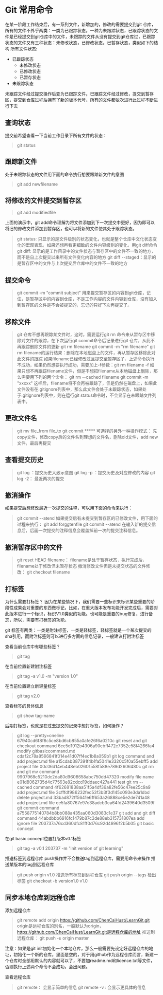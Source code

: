 # Git 常用命令
在某一阶段工作结束后，有一系列文件，新增加的，修改的需要提交到git 仓库，所有的文件不外乎两类：一类为已跟踪状态，一种为未跟踪状态，已跟踪状态的文件是已经提交到git仓库中的文件，未跟踪的文件从没有提交到git仓库过，已跟踪状态的文件又有三种状态：未修改状态，已修改状态，已暂存状态，类似如下的结构
所有文件状态:
* 已跟踪状态
	* 未修改状态
	* 已修改状态
	* 已暂存状态
* 未跟踪状态

未跟踪文件经过提交操作后变为已跟踪文件，已跟踪文件经过修改，提交到暂存区，提交到仓库过程后拥有了新的版本代号，所有的文件都依次进行此过程不断进行下去

## 查询状态
提交前希望查看一下当前工作目录下所有文件的状态：
> git status

## 跟踪新文件
处于未跟踪状态的文件用下面的命令执行想要跟踪新文件的意图
> git add newfilename

## 将修改的文件提交到暂存区
> git add modifiedfile

上面的演示中，git add命令理解为将文件添加到下一次提交中更好，因为即可以将旧的修改文件添加到暂存区，也可以将新的文件使其处于跟踪状态。

> git status: 只显示的是文件级别的状态变化，也就是整个仓库中文化状态变化的宏观表现，如果还想再看更细致的文件内容级别的变化，用git diff命令
> git diff: 显示的是工作目录中的文件状态与暂存区中的文件不一致的地方，而不是自上次提交以来所有文件变化内容的地方
> git diff --staged：显示的是暂存区中的文件与上次提交后仓库中的文件不一致的地方

## 提交命令
> git commit -m "commit subject"
用来提交暂存区的内容到git仓库，记住，是暂存区中的内容到仓库，不是工作内容的文件内容到仓库，没有加入到暂存区的文件是不会被提交的，忘记的只好下次再提交了。

## 移除文件
> git 仓库不想再跟踪某文件时，这时，需要运行git rm 命令来从暂存区中移除对文件的跟踪，在下次运行git commit命令后记录进行git 仓库，从此不再跟踪删除文件的更新
> git rm filename
> git commit -m "rm filename"
> git rm filename的运行结果：删除在本地磁盘上的文件，再从暂存区移除此对此文件的跟踪
如果filename已经修改过且提交至暂存区了，上述命令执行不成功，如果仍然想要执行成功，需要加上-f参数：git rm filename -f
如果只想不再跟踪filename文件，但是不想把filename从本地磁盘上删除，那么需要用下列的两个命令：
> git rm --cached filename
> git commit -m "xxxxx"
这样后，filename将不会再被跟踪了，但是仍然在磁盘上，如果此文件没有在.gitignore列表中，那么此文件会处于未跟踪状态，如果处于.gitignore列表中，则在运行git status命令时，不会显示在未跟踪文件列表中。

## 更改文件名
> git mv file_from file_to
> git commit *****
可选择的另外一种操作模式： 先copy文件，修改copy后的文件名到理想的文件名，删除old文件，add new文件，最后再提交

## 查看提交历史
> git log ：提交历史大致示意图
> git log -p ：提交历史及对应修改的内容
> git log -2： 最近两次的提交

## 撤消操作
如果提交后想修改最近一次提交的注释，可以用下面的命令来执行：
> git commit --atend
如果提交后有未提交到暂存区的已修改文件，用下面的过程来执行：
> git add forggtenfile
> git commit --atend 
在输入新的提交信息后，后面一次提交的注释信息会覆盖掉前一次的提交注释信息。

## 撤消暂存区中的文件
> git reset HEAD filename： filename是处于暂存状态，执行完成后，filename处于修改但未暂存状态
撤消修改文件但是未提交状态的文件修改：
> git checkout filename

## 打标签
为什么需要打标签？
因为在某些情况下，我们需要一些标识来标识某些重要的阶段性成果会对重要的东西做标记，比如，在重大版本发布功能开发完成后，需要对此版本进行一个标识，标识V1.0类似的功能。也可能是重要的bug修复，进行备忘，所以，需要有打标签的功能。

git 标签有两类：一类是附注标签，一类是轻标签，轻标签就是一个某次提交的sha引用，而附注标签则可以进行多方面的信息记录，一般建议打附注标签

查看当前仓库中有哪些标签？
> git tag

在当前位置新建附注标签
> git tag -a v1.0 -m "version 1.0"

在当前位置建立新轻量标签
> git tag v2.0

查看标签的具体信息
> git show tag-name

后期打标签，也就是在过去提交的记录中想打标签，如何操作？
> git log --pretty=oneline
> 67940cd6f8f8c5ce8bd6cb855a0afe26f6a0210c git reset and git checkout command
> 6ce5d1912b4306a90cbff472c7352e58f4266fa4 modify gitbasiccommand.md
> cdaf2c78a8596841f014e41d07ff4ec1b8a059b1 git log command and add project.md file
> a15cdab387391f4b1fa5041e3320c5f0a55ebff5 add project file
> 00c06d14eb448eb02601558f588e789d2606480c git rm and git mv command
> 9907968c5210dc2da80d9608658abc750dd47320 modify file name
> e01d8062735d4c77593e82cdcd19ddaec427a441 test git rm --cached command
> 4f62681838aa51f5a4df36a82fe56c47ee25c9a9 add project.md file
> 3cfffdf986232fec53f3b3f3d145c093e3da1dbd delete project.md
> 33bad872ff5641e6ff653a26888ce5e2de741a48 add project.md file
> ee5fa80767e97c38adcb3ca64fd2439640d3509f git commit command
> a7558775140784b8bb088a435aa060d3083c1e37 git add and git diff command
> 44abdbbb6916fc1479b87c3de88eb315731807ea add ignore file
> 203737a76cd360dfc81ff0d76c92d4996f2b5b05 git basic concept

在git basic concept位置打版本v0.1标签
> git tag -a v0.1 203737 -m "init version of git learning"

推送标签到远程仓库
push操作并不会推送tag到远程仓库，需要用命令来操作
推送某版本的tag到远程仓库
> git push origin v1.0
推送所有标签到远程仓库
> git push origin --tags
检出标签
> git checkout -b version1.0 v1.0

## 同步本地仓库到远程仓库
添加远程仓库
> git remote add origin https://github.com/ChenCaiHust/LearnGit.git
origin是远程仓库的别名，一般默认为origin，https://github.com/ChenCaiHust/LearnGit.git是远程仓库的地址
推送到远程仓库：
> git push -u origin master

注意：如果是git init初始化一个本地仓库，那么一般需要先设定好远程仓库的地址，初始化一个新的仓库，里面是空的，对于用github作为远程仓库而言，新建一个仓库时全部用默认的内容就可以了，不要加readme.md和licence.txt等文件，否则执行上述两个命令不会成功，会出问题。

查看远程仓库
> git remote： 会显示简单的信息
> git remote -v : 会显示更具体的信息
